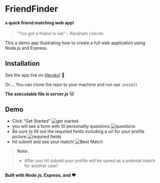 # FriendFinder
#### a quick friend matching web app!
> "You got a friend in me" - Abraham Lincoln

This a demo app illustrating how to create a full web application using Node.js and Express.

## Installation
See the app live on [Heroku](https://mighty-lake-20332.herokuapp.com/)! :clap:

Or.... 
You can clone the repo to your machine and run `npm install`

**The executable file is *server.js*** :crying_cat_face:

## Demo
* Click "Get Started"
![get started](https://i.imgur.com/obX7DdQ.jpg)
* you will see a form with 10 personality questions
![questions](https://i.imgur.com/nkdAOXv.jpg)
* Be sure to fill out the required fields including a url for your profile picture
![required fields](https://i.imgur.com/pt43PQb.jpg)
* hit submit and see your match!
![Best Match](https://i.imgur.com/0Pqw8If.jpg)

> **Note:**
> - After you hit submit your profile will be saved as a potenial match for another user!


**Built with Node.js, Express, and :heart:**

